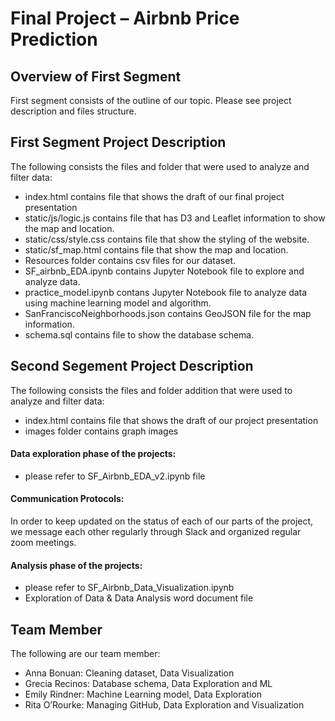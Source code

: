 # Final Project – Airbnb Price Prediction

## Overview of First Segment 
First segment consists of the outline of our topic. Please see project description and files structure.

## First Segment Project Description
The following consists the files and folder that were used to analyze and filter data:
* index.html contains file that shows the draft of our final project presentation
* static/js/logic.js contains file that has D3 and Leaflet information to show the map and location.
* static/css/style.css contains file that show the styling of the website.
* static/sf_map.html contains file that show the map and location.
* Resources folder contains csv files for our dataset.
* SF_airbnb_EDA.ipynb contains Jupyter Notebook file to explore and analyze data.
* practice_model.ipynb contans Jupyter Notebook file to analyze data using machine learning model and algorithm.
* SanFranciscoNeighborhoods.json contains GeoJSON file for the map information.
* schema.sql contains file to show the database schema.

## Second Segement Project Description
The following consists the files and folder addition that were used to analyze and filter data:
* index.html contains file that shows the draft of our project presentation
* images folder contains graph images

#### Data exploration phase of the projects: 
* please refer to SF_Airbnb_EDA_v2.ipynb file


#### Communication Protocols: 
In order to keep updated on the status of each of our parts of the project, we message each other regularly through Slack and organized regular zoom meetings.

#### Analysis phase of the projects: 
* please refer to SF_Airbnb_Data_Visualization.ipynb
* Exploration of Data & Data Analysis word document file


## Team Member
The following are our team member:
* Anna Bonuan: Cleaning dataset, Data Visualization
* Grecia Recinos: Database schema, Data Exploration and ML
* Emily Rindner: Machine Learning model, Data Exploration
* Rita O’Rourke: Managing GitHub, Data Exploration and Visualization
